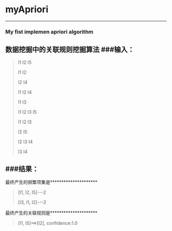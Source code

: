 # myApriori
---

### My fist implemen apriori algorithm
数据挖掘中的关联规则挖掘算法
###输入：
----
>I1 I2 I5
> 
>I1 I2
>
>I2 I4
>
>I1 I2 I4
>
>I1 I3
>
>I1 I2 I3 I5
>
>I1 I2 I3
>
>I2 I5
>
>I2 I3 I4
>
>I3 I4

###结果：
-------
最终产生的频繁项集是*********************
>[I1, I2, I5]---2
>
>[I3, I1, I2]---2

最终产生的关联规则是*********************
>
>[I1, I5]==>[I2], confidence:1.0



